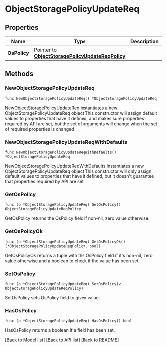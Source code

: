 # ObjectStoragePolicyUpdateReq

## Properties

Name | Type | Description | Notes
------------ | ------------- | ------------- | -------------
**OsPolicy** | Pointer to [**ObjectStoragePolicyUpdateReqPolicy**](ObjectStoragePolicyUpdateReqPolicy.md) |  | [optional] 

## Methods

### NewObjectStoragePolicyUpdateReq

`func NewObjectStoragePolicyUpdateReq() *ObjectStoragePolicyUpdateReq`

NewObjectStoragePolicyUpdateReq instantiates a new ObjectStoragePolicyUpdateReq object
This constructor will assign default values to properties that have it defined,
and makes sure properties required by API are set, but the set of arguments
will change when the set of required properties is changed

### NewObjectStoragePolicyUpdateReqWithDefaults

`func NewObjectStoragePolicyUpdateReqWithDefaults() *ObjectStoragePolicyUpdateReq`

NewObjectStoragePolicyUpdateReqWithDefaults instantiates a new ObjectStoragePolicyUpdateReq object
This constructor will only assign default values to properties that have it defined,
but it doesn't guarantee that properties required by API are set

### GetOsPolicy

`func (o *ObjectStoragePolicyUpdateReq) GetOsPolicy() ObjectStoragePolicyUpdateReqPolicy`

GetOsPolicy returns the OsPolicy field if non-nil, zero value otherwise.

### GetOsPolicyOk

`func (o *ObjectStoragePolicyUpdateReq) GetOsPolicyOk() (*ObjectStoragePolicyUpdateReqPolicy, bool)`

GetOsPolicyOk returns a tuple with the OsPolicy field if it's non-nil, zero value otherwise
and a boolean to check if the value has been set.

### SetOsPolicy

`func (o *ObjectStoragePolicyUpdateReq) SetOsPolicy(v ObjectStoragePolicyUpdateReqPolicy)`

SetOsPolicy sets OsPolicy field to given value.

### HasOsPolicy

`func (o *ObjectStoragePolicyUpdateReq) HasOsPolicy() bool`

HasOsPolicy returns a boolean if a field has been set.


[[Back to Model list]](../README.md#documentation-for-models) [[Back to API list]](../README.md#documentation-for-api-endpoints) [[Back to README]](../README.md)


